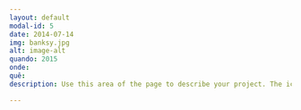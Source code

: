 ```yaml
---
layout: default
modal-id: 5
date: 2014-07-14
img: banksy.jpg
alt: image-alt
quando: 2015
onde: 
quê: 
description: Use this area of the page to describe your project. The icon above is part of a free icon set by <a href="https://sellfy.com/p/8Q9P/jV3VZ/">Flat Icons</a>. On their website, you can download their free set with 16 icons, or you can purchase the entire set with 146 icons for only $12!

---
```


